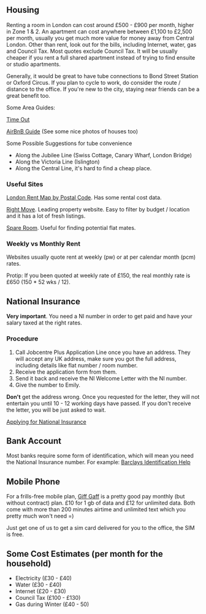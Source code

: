 ## Housing

Renting a room in London can cost around £500 - £900 per month, higher in Zone 1 & 2. An apartment can cost anywhere between £1,100 to £2,500 per month, usually you get much more value for money away from Central London.  Other than rent, look out for the bills, including Internet, water, gas and Council Tax. Most quotes exclude Council Tax. It will be usually cheaper if you rent a full shared apartment instead of trying to find ensuite or studio apartments.

Generally, it would be great to have tube connections to Bond Street Station or Oxford Circus. If you plan to cycle to work, do consider the route / distance to the office. If you're new to the city, staying near friends can be a great benefit too.

Some Area Guides:

[Time Out](http://www.timeout.com/london)

[AirBnB Guide](https://www.airbnb.co.uk/locations/london) (See some nice photos of houses too)

Some Possible Suggestions for tube convenience
- Along the Jubilee Line (Swiss Cottage, Canary Wharf, London Bridge)
- Along the Victoria Line (Islington)
- Along the Central Line, it's hard to find a cheap place.

### Useful Sites
[London Rent Map by Postal Code](http://www.london.gov.uk/rents/). Has some rental cost data.

[Right Move](http://www.rightmove.co.uk). Leading property website. Easy to filter by budget / location and it has a lot of fresh listings.

[Spare Room](http://www.spareroom.co.uk). Useful for finding potential flat mates.

### Weekly vs Monthly Rent
Websites usually quote rent at weekly (pw) or at per calendar month (pcm) rates.

Protip: If you been quoted at weekly rate of £150,  the real monthly rate is £650 (150 * 52 wks / 12).

## National Insurance

**Very important**. You need a NI number in order to get paid and have your salary taxed at the right rates.

### Procedure

1. Call Jobcentre Plus Application Line once you have an address. They will accept any UK address, make sure you got the full address, including details like flat number / room number.
2. Receive the application form from them.
3. Send it back and receive the NI Welcome Letter with the NI number.
4. Give the number to Emily.

**Don't** get the address wrong. Once you requested for the letter, they will not entertain you until 10 - 12 working days have passed. If you don't receive the letter, you will be just asked to wait.

[Applying for National Insurance](https://www.gov.uk/apply-national-insurance-number)


## Bank Account

Most banks require some form of identification, which will mean you need the National Insurance number. For example: [Barclays Identification Help](http://www.barclays.co.uk/Helpsupport/Identificationforbankaccounts/P1242557966027)

## Mobile Phone

For a frills-free mobile plan, [Giff Gaff](http://www.giffgaff.com) is a pretty good pay monthly (but without contract) plan. £10 for 1 gb of data and £12 for unlimited data. Both come with more than 200 minutes airtime and unlimited text which you pretty much won't need =)

Just get one of us to get a sim card delivered for you to the office, the SIM is free.

## Some Cost Estimates (per month for the household)
- Electricity (£30 - £40)
- Water (£30 - £40)
- Internet (£20 - £30)
- Council Tax (£100 - £130)
- Gas during Winter (£40 - 50)

